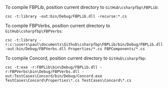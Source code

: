 To compile FBPLib, position current directory to `GitHub\csharpfbp\FBPLib`:

`csc -t:library -out:bin/Debug/FBPLib.dll -recurse:*.cs`

To compile FBPVerbs, position current directory to `GitHub\csharpfbp\FBPVerbs`:

`csc -t:library -r:c:\users\paul\documents\Github\csharpfbp\FBPLib/bin/Debug/FBPLib.dll -out:bin/Debug/FBPVerbs.dll Properties/*.cs FBPComponents/*.cs`
 
To compile Concord, position current directory to `GitHub\csharpfbp`:

`csc -t:exe -r:FBPLib\bin\Debug/FBPLib.dll -r:FBPVerbs\bin\Debug/FBPVerbs.dll -out:TestCases\Concord/bin/Debug/Concord.exe TestCases\Concord\Properties\*.cs TestCases\Concord\*.cs`
